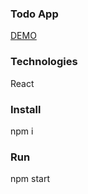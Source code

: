 ### Todo App

[DEMO](https://stasusss.github.io/todo-app/)

### Technologies

React

### Install

npm i

### Run

npm start
